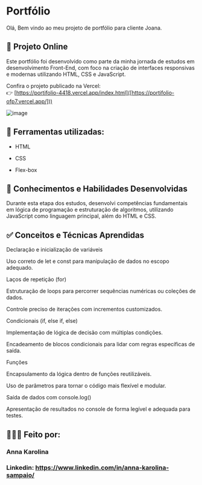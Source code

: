 # Portfólio
Olá, Bem vindo ao meu projeto de portfólio para cliente Joana.

## 🔗 Projeto Online

Este portfólio foi desenvolvido como parte da minha jornada de estudos em desenvolvimento Front-End, com foco na criação de interfaces responsivas e modernas utilizando HTML, CSS e JavaScript.

Confira o projeto publicado na Vercel:  
👉 [https://portifolio-4418.vercel.app/index.html]([https://portifolio-ofp7.vercel.app/]))

![image](https://user-images.githubusercontent.com/77756047/211304452-220fedf0-f91b-490f-8a65-a60ce860bc5c.png)

## 🚀 Ferramentas utilizadas:

* HTML

* CSS

* Flex-box

## 🧠 Conhecimentos e Habilidades Desenvolvidas

Durante esta etapa dos estudos, desenvolvi competências fundamentais em lógica de programação e estruturação de algoritmos, utilizando JavaScript como linguagem principal, além do HTML e CSS.

## ✅ Conceitos e Técnicas Aprendidas

Declaração e inicialização de variáveis

Uso correto de let e const para manipulação de dados no escopo adequado.

Laços de repetição (for)

Estruturação de loops para percorrer sequências numéricas ou coleções de dados.

Controle preciso de iterações com incrementos customizados.

Condicionais (if, else if, else)

Implementação de lógica de decisão com múltiplas condições.

Encadeamento de blocos condicionais para lidar com regras específicas de saída.

Funções

Encapsulamento da lógica dentro de funções reutilizáveis.

Uso de parâmetros para tornar o código mais flexível e modular.

Saída de dados com console.log()

Apresentação de resultados no console de forma legível e adequada para testes.

## 👩🏻‍💻 Feito por:

### Anna Karolina

### Linkedin: https://www.linkedin.com/in/anna-karolina-sampaio/

```
